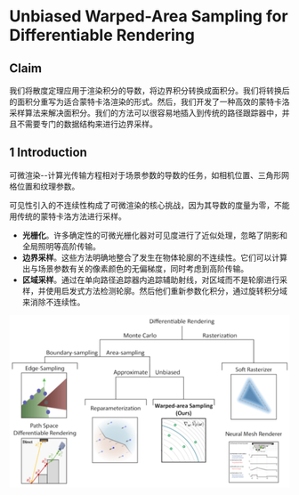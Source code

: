 # Unbiased Warped-Area Sampling for Differentiable Rendering

## Claim

我们将散度定理应用于渲染积分的导数，将边界积分转换成面积分。我们将转换后的面积分重写为适合蒙特卡洛渲染的形式。然后，我们开发了一种高效的蒙特卡洛采样算法来解决面积分。我们的方法可以很容易地插入到传统的路径跟踪器中，并且不需要专门的数据结构来进行边界采样。

## 1 Introduction

可微渲染--计算光传输方程相对于场景参数的导数的任务，如相机位置、三角形网格位置和纹理参数。

可见性引入的不连续性构成了可微渲染的核心挑战，因为其导数的度量为零，不能用传统的蒙特卡洛方法进行采样。

- **光栅化**。许多确定性的可微光栅化器对可见度进行了近似处理，忽略了阴影和全局照明等高阶传输。
- **边界采样**。这些方法明确地整合了发生在物体轮廓的不连续性。它们可以计算出与场景参数有关的像素颜色的无偏梯度，同时考虑到高阶传输。
- **区域采样**。通过在单向路径追踪器内追踪辅助射线，对区域而不是轮廓进行采样，并使用启发式方法检测轮廓。然后他们重新参数化积分，通过旋转积分域来消除不连续性。

![](images/differentiable-rendering.png)
